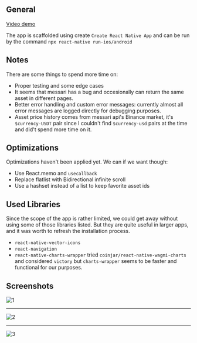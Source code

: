 ## General

[Video demo](https://www.youtube.com/watch?v=aNg5kDxL6mU)

The app is scaffolded using create `Create React Native App` and can be run
by the command `npx react-native run-ios/android`

## Notes

There are some things to spend more time on:

- Proper testing and some edge cases
- It seems that messari has a bug and occesionally can return the same asset in different pages.
- Better error handling and custom error messages: currently almost all error messages are logged directly for debugging purposes.
- Asset price history comes from messari api's Binance market, it's `$currency-USDT` pair since I couldn't find `$currency-usd` pairs at the time and did't spend more time on it.

## Optimizations

Optimizations haven't been applied yet. We can if we want though:

- Use React.memo and `usecallback`
- Replace flatlist with Bidirectional infinite scroll
- Use a hashset instead of a list to keep favorite asset ids

## Used Libraries

Since the scope of the app is rather limited, we could get away without using some of those libraries listed. But they are quite useful in larger apps, and it was worth to refresh the installation process.

- `react-native-vector-icons`
- `react-navigation`
- `react-native-charts-wrapper` tried `coinjar/react-native-wagmi-charts` and considered `victory`
  but `charts-wrapper` seems to be faster and functional for our purposes.

## Screenshots

![1](https://i.ibb.co/dJBKTZm/1.png)

---

![2](https://i.ibb.co/fvck9sH/2.png)

---

![3](https://i.ibb.co/7RRQFz0/3.png)
